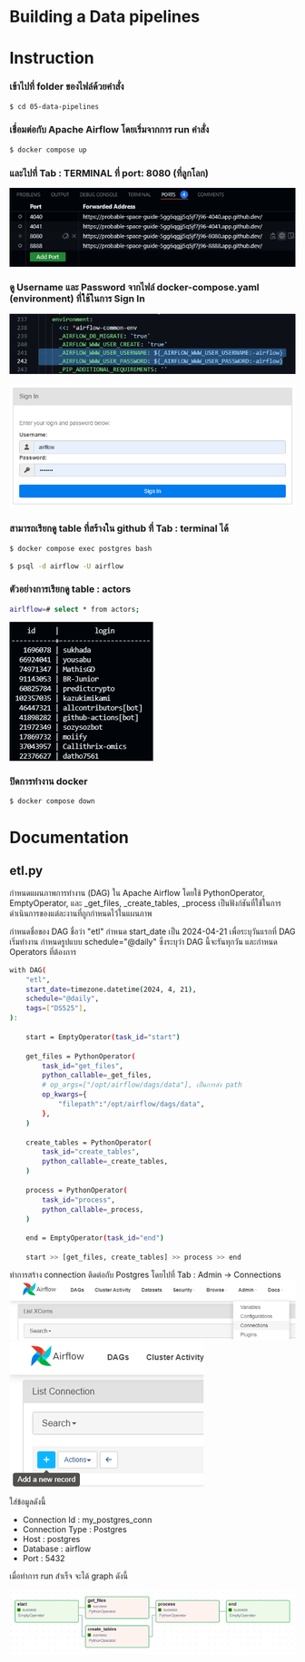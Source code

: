 # Building a Data pipelines

# Instruction
### เข้าไปที่ folder ของไฟล์ด้วยคำสั่ง
```sh
$ cd 05-data-pipelines
```

### เชื่อมต่อกับ Apache Airflow โดยเริ่มจากการ run คำสั่ง
```sh
$ docker compose up
```

### และไปที่ Tab : TERMINAL ที่ port: 8080 (ที่ลูกโลก)
![Alt text](image/image-1.png)

### ดู Username และ Password จากไฟล์ docker-compose.yaml (environment) ที่ใช้ในการ Sign In
![Alt text](image/image-2.png)

![Alt text](image/image-3.png)

### สามารถเรียกดู table ที่สร้างใน github ที่ Tab : terminal ได้ 
```sh
$ docker compose exec postgres bash
```
```sh
$ psql -d airflow -U airflow
```
### ตัวอย่างการเรียกดู table : actors

```sh
airlflow=# select * from actors;
```
![Alt text](image/image-8.png)

### ปิดการทำงาน docker
```sh
$ docker compose down
```


# Documentation

## etl.py
กำหนดแผนภาพการทำงาน (DAG) ใน Apache Airflow โดยใช้ PythonOperator, EmptyOperator, และ _get_files, _create_tables, _process เป็นฟังก์ชันที่ใช้ในการดำเนินการของแต่ละงานที่ถูกกำหนดไว้ในแผนภาพ

กำหนดชื่อของ DAG ชื่อว่า "etl" กำหนด start_date เป็น 2024-04-21 เพื่อระบุวันแรกที่ DAG เริ่มทำงาน กำหนดรูปแบบ schedule="@daily" ซึ่งระบุว่า DAG นี้จะรันทุกวัน และกำหนด Operators ที่ต้องการ 

```sh
with DAG(
    "etl",
    start_date=timezone.datetime(2024, 4, 21),
    schedule="@daily",
    tags=["DS525"],
):

    start = EmptyOperator(task_id="start")

    get_files = PythonOperator(
        task_id="get_files",
        python_callable=_get_files,
        # op_args=["/opt/airflow/dags/data"], เป็นการส่ง path
        op_kwargs={
            "filepath":"/opt/airflow/dags/data",
        },
    )

    create_tables = PythonOperator(
        task_id="create_tables",
        python_callable=_create_tables,
    )

    process = PythonOperator(
        task_id="process",
        python_callable=_process,
    )

    end = EmptyOperator(task_id="end")

    start >> [get_files, create_tables] >> process >> end
```

ทำการสร้าง connection ติดต่อกับ Postgres โดยไปที่ Tab : Admin -> Connections
![Alt text](image/image-5.png)
![Alt text](image/image-6.png)

ใส่ข้อมูลดังนี้
- Connection Id : my_postgres_conn
- Connection Type : Postgres
- Host : postgres
- Database : airflow
- Port : 5432

เมื่อทำการ run สำเร็จ จะได้ graph ดังนี้

![Alt text](image/image-4.png)